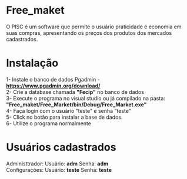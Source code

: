 # Free_maket
O PISC é um software que permite o usuário praticidade e economia em suas compras, apresentando os preços dos produtos dos mercados cadastrados.

# Instalação
1- Instale o banco de dados Pgadmin - **https://www.pgadmin.org/download/**  
2- Crie a database chamada **"Fecip"** no banco de dados   
3- Execute o programa no visual studio ou já compilado na pasta: **"Free_maket/Free_Market/bin/Debug/Free_Market.exe"**  
4- Faça login com o usuário "teste" e senha "teste"   
5- Click no botão para instalar a base de dados.   
6- Utilize o programa normalmente   

# Usuários cadastrados
Administtrador:  Usuário: **adm**   Senha: **adm**  
Configurações:   Usuário: **teste** Senha: **teste**

